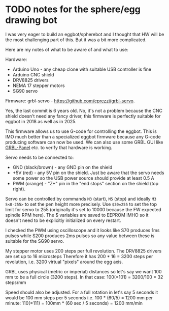 # TODO notes for the sphere/egg drawing bot

I was very eager to build an eggbot/spherebot and I thought that HW will be the most challenging part of this. But it was a bit more complicated.

Here are my notes of what to be aware of and what to use:

Hardware:
- Arduino Uno - any cheap clone with suitable USB controller is fine
- Arduino CNC shield
- DRV8825 drivers
- NEMA 17 stepper motors
- SG90 servo

Firmware: grbl-servo - https://github.com/cprezzi/grbl-servo. 

Yes, the last commit is 6 years old. No, it's not a problem because the CNC shield doesn't need any fancy driver, this firmware is perfectly suitable for eggbot in 2018 as well as in 2025.

This firmware allows us to use G-code for controlling the eggbot. This is IMO much better than a specialized eggbot firmware because any G-code producing software can now be used. We can also use some GRBL GUI like [GRBL-Panel](https://github.com/gerritv/Grbl-Panel/releases) etc. to verify that hardware is working.

Servo needs to be connected to:
 - GND (black/brown) - any GND pin on the shield
 - +5V (red) - any 5V pin on the shield. Just be aware that the servo needs some power so the USB power source should provide at least 0.5 A
 - PWM (orange) - "Z+" pin in the "end stops" section on the shield (top right).

Servo can be controlled by commands `M3` (start), `M5` (stop) and ideally `M3 S<0-255>` to set the pen height more precisely. 
Use `$30=255` to set the top limit for servo to 255 (originally it's set to 10000 because the FW expected spindle RPM here). The $ variables are saved to EEPROM IMHO so it doesn't need to be explicitly initialized on every restart.

I checked the PWM using oscilloscope and it looks like S70 produces 1ms pulses while S200 produces 2ms pulses so any value between these is suitable for the SG90 servo.



My stepper motor uses 200 steps per full revolution.
The DRV8825 drivers are set up to 16 microsteps
Therefore it has 200 * 16 = 3200 steps per revolution, i.e. 3200 virtual "pixels" around the egg axis.

GRBL uses physical (metric or imperial) distances so let's say we want 100 mm to be a full circle (3200 steps). In that case:
$100 (=$101) = 3200/100 = 32 steps/mm

Speed should also be adjusted. For a full rotation in let's say 5 seconds it would be 100 mm steps per 5 seconds i.e. 100 * (60/5) = 1200 mm per minute:
$110 (=$111) = 100mm * (60 sec / 5 seconds) = 1200 mm/min

